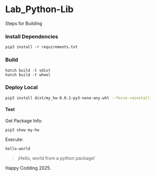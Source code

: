 # Lab_Python-Lib

Steps for Building 

### Install Dependencies

```
pip3 install -r requirements.txt
```

### Build 

```
hatch build -t sdist
hatch build -t wheel
```

### Deploy Local

```bash
pip3 install dist/my_hw-0.0.1-py3-none-any.whl --force-reinstall
```

#### Test

Get Package Info: 
```
pip3 show my-hw
```

Execute: 
```
hello-world
```

> ¡Hello, world from a python package!

Happy Codding 2025.